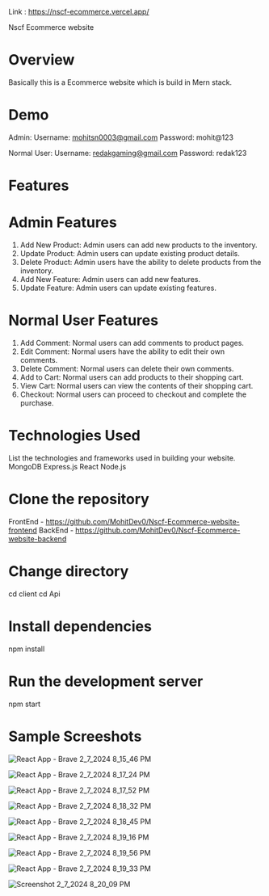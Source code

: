 Link : https://nscf-ecommerce.vercel.app/

Nscf Ecommerce website
# Overview
  Basically this is a Ecommerce website which is build in Mern stack.
  
# Demo
Admin:
Username:  mohitsn0003@gmail.com
Password: mohit@123

Normal User:
Username: redakgaming@gmail.com
Password: redak123

# Features

# Admin Features
  1. Add New Product:
    Admin users can add new products to the inventory.
  2. Update Product:
    Admin users can update existing product details.
  3. Delete Product:
    Admin users have the ability to delete products from the inventory.
  4. Add New Feature:
    Admin users can add new features.
  5. Update Feature:
    Admin users can update existing features.

# Normal User Features
 1. Add Comment:
    Normal users can add comments to product pages.
 2. Edit Comment:
    Normal users have the ability to edit their own comments.
 3. Delete Comment:
    Normal users can delete their own comments.
 4. Add to Cart:
    Normal users can add products to their shopping cart.
 5. View Cart:
    Normal users can view the contents of their shopping cart.
 6. Checkout:
    Normal users can proceed to checkout and complete the purchase.
    
# Technologies Used
  List the technologies and frameworks used in building your website.
    MongoDB
    Express.js
    React
    Node.js
    
# Clone the repository
  FrontEnd - https://github.com/MohitDev0/Nscf-Ecommerce-website-frontend
  BackEnd  - https://github.com/MohitDev0/Nscf-Ecommerce-website-backend

# Change directory
  cd client
  cd Api
# Install dependencies
npm install

# Run the development server
npm start

# Sample Screeshots

![React App - Brave 2_7_2024 8_15_46 PM](https://github.com/MohitDev0/Nscf-Ecommerce-website-frontend/assets/145754136/e87c063c-f4a2-4493-90f5-1cad450a9bcc)

![React App - Brave 2_7_2024 8_17_24 PM](https://github.com/MohitDev0/Nscf-Ecommerce-website-frontend/assets/145754136/a2fb26c8-a93d-4648-ae9e-5745df676501)

![React App - Brave 2_7_2024 8_17_52 PM](https://github.com/MohitDev0/Nscf-Ecommerce-website-frontend/assets/145754136/58c85fa1-aed7-4fb8-b18d-360c1f6974b7)

![React App - Brave 2_7_2024 8_18_32 PM](https://github.com/MohitDev0/Nscf-Ecommerce-website-frontend/assets/145754136/136ccf14-a41f-4dcc-bea8-11e4642bd78a)

![React App - Brave 2_7_2024 8_18_45 PM](https://github.com/MohitDev0/Nscf-Ecommerce-website-frontend/assets/145754136/c40e3d1e-18ad-4a87-82b0-54b512c92bf4)

![React App - Brave 2_7_2024 8_19_16 PM](https://github.com/MohitDev0/Nscf-Ecommerce-website-frontend/assets/145754136/827987f6-efb2-40d7-a935-bd0d6f0c52a4)

![React App - Brave 2_7_2024 8_19_56 PM](https://github.com/MohitDev0/Nscf-Ecommerce-website-frontend/assets/145754136/27619e08-ae4a-4e31-a87a-60867cdbf768)

![React App - Brave 2_7_2024 8_19_33 PM](https://github.com/MohitDev0/Nscf-Ecommerce-website-frontend/assets/145754136/c8bde3b9-ab6e-4ec6-b7ef-4b7f5ea182c7)

![Screenshot 2_7_2024 8_20_09 PM](https://github.com/MohitDev0/Nscf-Ecommerce-website-frontend/assets/145754136/584f63ee-1010-4288-bdf7-50c087b26896)


